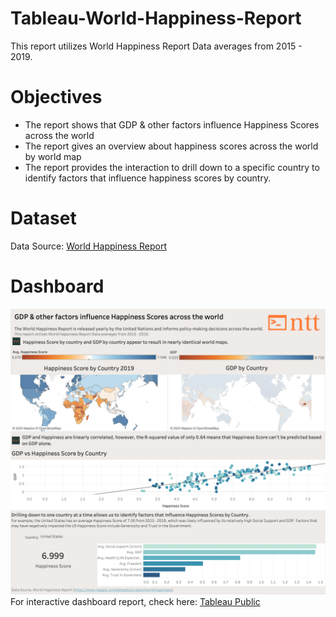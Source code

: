 # Tableau-World-Happiness-Report
This report utilizes World Happiness Report Data averages from 2015 - 2019. 

# Objectives
- The report shows that GDP & other factors influence Happiness Scores across the world
- The report gives an overview about happiness scores across the world by world map
- The report provides the interaction to drill down to a specific country to identify factors that influence happiness scores by country.

# Dataset
Data Source: [World Happiness Report](https://www.kaggle.com/datasets/unsdsn/world-happiness)

# Dashboard
![World Happiness Report](https://github.com/trang-nguyen79/Tableau-World-Happiness-Report/blob/main/World%20Happiness%20Report%20Dashboard.png)
For interactive dashboard report, check here: [Tableau Public](https://public.tableau.com/app/profile/trang.nguyen3004/viz/Happiness_17200413909430/WorldHappinessReport2?publish=yes)
